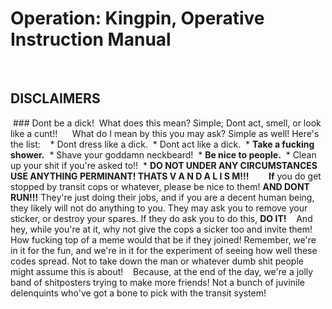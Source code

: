 # Operation: Kingpin, Operative Instruction Manual
&nbsp;
&nbsp;
&nbsp;	
## **DISCLAIMERS**

&nbsp;###	Dont be a dick!
&nbsp;What does this mean? Simple; Dont act, smell, or look like a cunt!!
&nbsp;
&nbsp;
&nbsp;What do I mean by this you may ask? Simple as well! Here's the list:
&nbsp;
&nbsp;* Dont dress like a dick.
&nbsp;* Dont act like a dick.
&nbsp;* **Take a fucking shower.**
&nbsp;* Shave your goddamn neckbeard!
&nbsp;* **Be nice to people.**
&nbsp;* Clean up your shit if you're asked to!!
&nbsp;* **DO NOT UNDER ANY CIRCUMSTANCES USE ANYTHING PERMINANT! THATS V A N D A L I S M!!!**
&nbsp;
&nbsp;
&nbsp;
&nbsp;**If** you do get stopped by transit cops or whatever, please be nice to them! **AND DONT RUN!!!** They're just doing their jobs, and if you are a decent human being, they likely will not do anything to you. They may ask you to remove your sticker, or destroy your spares. If they do ask you to do this, **DO IT!**
&nbsp;
&nbsp;And hey, while you're at it, why not give the cops a sicker too and invite them! How fucking top of a meme would that be if they joined! Remember, we're in it for the fun, and we're in it for the experiment of seeing how well these codes spread. Not to take down the man or whatever dumb shit people might assume this is about!
&nbsp;
&nbsp;Because, at the end of the day, we're a jolly band of shitposters trying to make more friends! Not a bunch of juvinile delenquints who've got a bone to pick with the transit system!